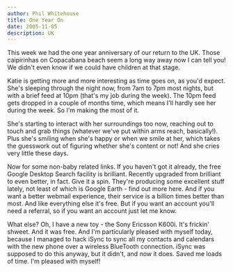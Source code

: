 ```yaml
---
author: Phil Whitehouse
title: One Year On
date: 2005-11-05
description: UK
---
```


This week we had the one year anniversary of our return to the UK. Those caipirinhas on Copacabana beach seem a long way away now I can tell you! We didn't even know if we could have children at that stage.

Katie is getting more and more interesting as time goes on, as you'd expect. She's sleeping through the night now, from 7am to 7pm most nights, but with a brief feed at 10pm (that's my job during the week). The 10pm feed gets dropped in a couple of months time, which means I'll hardly see her during the week. So I'm making the most of it.

She's starting to interact with her surroundings too now, reaching out to touch and grab things (whatever we've put within arms reach, basically!). Plus she's smiling when she's happy or when we smile at her, which takes the guesswork out of figuring whether she's content or not! And she cries very little these days.

Now for some non-baby related links. If you haven't got it already, the free Google Desktop Search facility is brilliant. Recently upgraded from brilliant to even better, in fact. Give it a spin. They're producing some excellent stuff lately, not least of which is Google Earth - find out more here. And if you want a better webmail experience, their service is a billion times better than most. And like everything else it's free. But if you want an account you'll need a referral, so if you want an account just let me know.

What else? Oh, I have a new toy - the Sony Ericsson K600i. It's frickin' shweet. And it was free. And I'm particularly pleased with myself today, because I managed to hack iSync to sync all my contacts and calendars with the new phone over a wireless BlueTooth connection. iSync was supposed to do this anyway, but it didn't, and now it does. Saved me loads of time. I'm pleased with myself!
